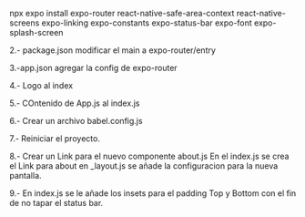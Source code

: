 npx expo install expo-router react-native-safe-area-context react-native-screens expo-linking expo-constants expo-status-bar expo-font expo-splash-screen

2.- package.json modificar el main a expo-router/entry

3.-app.json agregar la config de expo-router

4.- Logo al index

5.- COntenido de App.js al index.js

6.- Crear un archivo babel.config.js

7.- Reiniciar el proyecto.

8.- Crear un Link para el nuevo componente about.js
En el index.js se crea el Link para about
en \_layout.js se añade la configuracion para la nueva pantalla.

9.- En index.js se le añade los insets para el padding Top y Bottom con el fin de no tapar el status bar.
